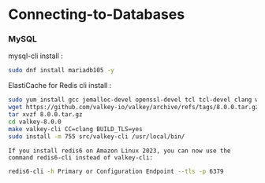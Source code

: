 # Connecting-to-Databases

### MySQL 

mysql-cli install :   
```sh
sudo dnf install mariadb105 -y
```
  
ElastiCache for Redis cli install :  
```sh
sudo yum install gcc jemalloc-devel openssl-devel tcl tcl-devel clang wget
wget https://github.com/valkey-io/valkey/archive/refs/tags/8.0.0.tar.gz
tar xvzf 8.0.0.tar.gz
cd valkey-8.0.0
make valkey-cli CC=clang BUILD_TLS=yes
sudo install -m 755 src/valkey-cli /usr/local/bin/
```

`If you install redis6 on Amazon Linux 2023, you can now use the command redis6-cli instead of valkey-cli:`
```sh
redis6-cli -h Primary or Configuration Endpoint --tls -p 6379
```
